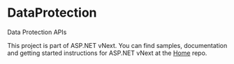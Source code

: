 DataProtection
==============

Data Protection APIs 

This project is part of ASP.NET vNext. You can find samples, documentation and getting started instructions for ASP.NET vNext at the [Home](https://github.com/aspnet/home) repo.
